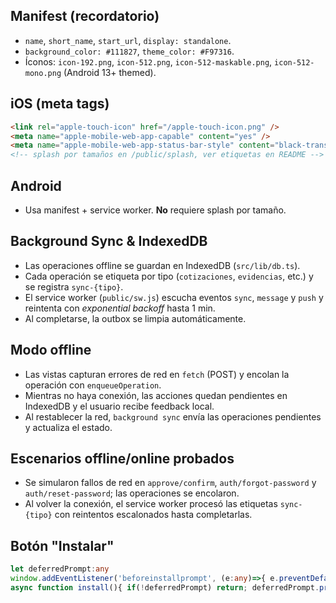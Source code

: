 ## Manifest (recordatorio)

- `name`, `short_name`, `start_url`, `display: standalone`.
- `background_color: #111827`, `theme_color: #F97316`.
- Íconos: `icon-192.png`, `icon-512.png`, `icon-512-maskable.png`, `icon-512-mono.png` (Android 13+ themed).

## iOS (meta tags)

```html
<link rel="apple-touch-icon" href="/apple-touch-icon.png" />
<meta name="apple-mobile-web-app-capable" content="yes" />
<meta name="apple-mobile-web-app-status-bar-style" content="black-translucent" />
<!-- splash por tamaños en /public/splash, ver etiquetas en README -->
```

## Android

- Usa manifest + service worker. **No** requiere splash por tamaño.

## Background Sync & IndexedDB

- Las operaciones offline se guardan en IndexedDB (`src/lib/db.ts`).
- Cada operación se etiqueta por tipo (`cotizaciones`, `evidencias`, etc.) y se registra `sync-{tipo}`.
- El service worker (`public/sw.js`) escucha eventos `sync`, `message` y `push` y reintenta con _exponential backoff_ hasta 1 min.
- Al completarse, la outbox se limpia automáticamente.

## Modo offline

- Las vistas capturan errores de red en `fetch` (POST) y encolan la operación con `enqueueOperation`.
- Mientras no haya conexión, las acciones quedan pendientes en IndexedDB y el usuario recibe feedback local.
- Al restablecer la red, `background sync` envía las operaciones pendientes y actualiza el estado.

## Escenarios offline/online probados

- Se simularon fallos de red en `approve/confirm`, `auth/forgot-password` y `auth/reset-password`; las operaciones se encolaron.
- Al volver la conexión, el service worker procesó las etiquetas `sync-{tipo}` con reintentos escalonados hasta completarlas.

## Botón "Instalar"

```ts
let deferredPrompt:any
window.addEventListener('beforeinstallprompt', (e:any)=>{ e.preventDefault(); deferredPrompt=e })
async function install(){ if(!deferredPrompt) return; deferredPrompt.prompt(); await deferredPrompt.userChoice; deferredPrompt=null }
```
